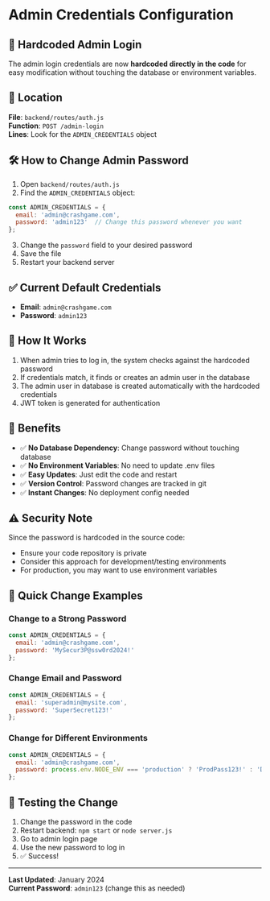 # Admin Credentials Configuration

## 🔐 Hardcoded Admin Login

The admin login credentials are now **hardcoded directly in the code** for easy modification without touching the database or environment variables.

## 📍 Location

**File**: `backend/routes/auth.js`  
**Function**: `POST /admin-login`  
**Lines**: Look for the `ADMIN_CREDENTIALS` object

## 🛠️ How to Change Admin Password

1. Open `backend/routes/auth.js`
2. Find the `ADMIN_CREDENTIALS` object:

```javascript
const ADMIN_CREDENTIALS = {
  email: 'admin@crashgame.com',
  password: 'admin123'  // Change this password whenever you want
};
```

3. Change the `password` field to your desired password
4. Save the file
5. Restart your backend server

## ✅ Current Default Credentials

- **Email**: `admin@crashgame.com`
- **Password**: `admin123`

## 🔄 How It Works

1. When admin tries to log in, the system checks against the hardcoded password
2. If credentials match, it finds or creates an admin user in the database
3. The admin user in database is created automatically with the hardcoded credentials
4. JWT token is generated for authentication

## 🎯 Benefits

- ✅ **No Database Dependency**: Change password without touching database
- ✅ **No Environment Variables**: No need to update .env files
- ✅ **Easy Updates**: Just edit the code and restart
- ✅ **Version Control**: Password changes are tracked in git
- ✅ **Instant Changes**: No deployment config needed

## ⚠️ Security Note

Since the password is hardcoded in the source code:
- Ensure your code repository is private
- Consider this approach for development/testing environments
- For production, you may want to use environment variables

## 🚀 Quick Change Examples

### Change to a Strong Password
```javascript
const ADMIN_CREDENTIALS = {
  email: 'admin@crashgame.com',
  password: 'MySecur3P@ssw0rd2024!'
};
```

### Change Email and Password
```javascript
const ADMIN_CREDENTIALS = {
  email: 'superadmin@mysite.com',
  password: 'SuperSecret123!'
};
```

### Change for Different Environments
```javascript
const ADMIN_CREDENTIALS = {
  email: 'admin@crashgame.com',
  password: process.env.NODE_ENV === 'production' ? 'ProdPass123!' : 'DevPass123'
};
```

## 🔧 Testing the Change

1. Change the password in the code
2. Restart backend: `npm start` or `node server.js`
3. Go to admin login page
4. Use the new password to log in
5. ✅ Success!

---

**Last Updated**: January 2024  
**Current Password**: `admin123` (change this as needed)